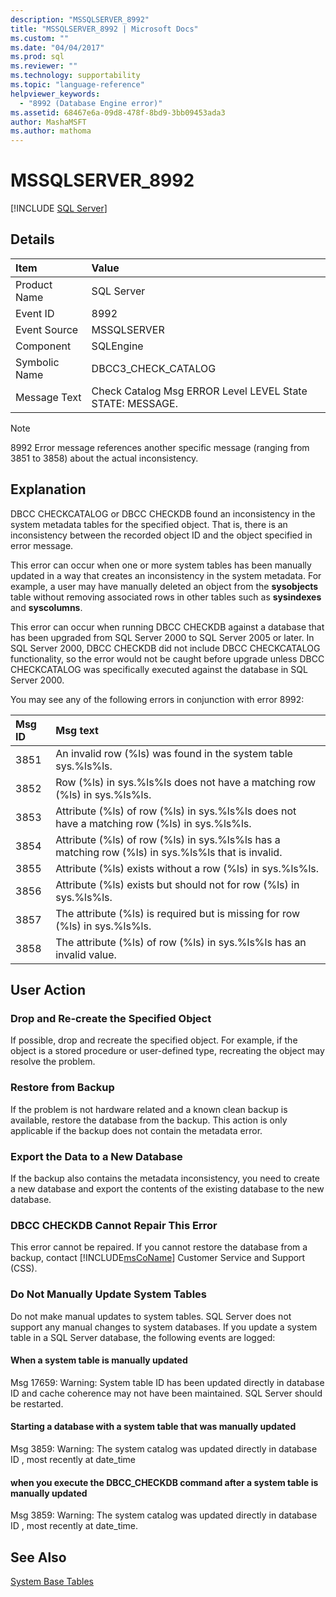 ```yaml
---
description: "MSSQLSERVER_8992"
title: "MSSQLSERVER_8992 | Microsoft Docs"
ms.custom: ""
ms.date: "04/04/2017"
ms.prod: sql
ms.reviewer: ""
ms.technology: supportability
ms.topic: "language-reference"
helpviewer_keywords: 
  - "8992 (Database Engine error)"
ms.assetid: 68467e6a-09d8-478f-8bd9-3bb09453ada3
author: MashaMSFT
ms.author: mathoma
---
```

# MSSQLSERVER_8992
 [!INCLUDE [SQL Server](../../includes/applies-to-version/sqlserver.md)]
  
## Details  
  
|Item|Value|
|:---|:---|
|Product Name|SQL Server|  
|Event ID|8992|  
|Event Source|MSSQLSERVER|  
|Component|SQLEngine|  
|Symbolic Name|DBCC3_CHECK_CATALOG|  
|Message Text|Check Catalog Msg ERROR Level LEVEL State STATE: MESSAGE.|  

> [!NOTE]
> 8992 Error message references another specific message (ranging from 3851 to 3858) about the actual inconsistency.

## Explanation  
DBCC CHECKCATALOG or DBCC CHECKDB found an inconsistency in the system metadata tables for the specified object. That is, there is an inconsistency between the recorded object ID and the object specified in error message.  
  
This error can occur when one or more system tables has been manually updated in a way that creates an inconsistency in the system metadata. For example, a user may have manually deleted an object from the **sysobjects** table without removing associated rows in other tables such as **sysindexes** and **syscolumns**.  
  
This error can occur when running DBCC CHECKDB against a database that has been upgraded from SQL Server 2000 to SQL Server 2005 or later. In SQL Server 2000, DBCC CHECKDB did not include DBCC CHECKCATALOG functionality, so the error would not be caught before upgrade unless DBCC CHECKCATALOG was specifically executed against the database in SQL Server 2000.  
  
You may see any of the following errors in conjunction with error 8992:  

|Msg ID|Msg text|
|:---|:---|
|3851|An invalid row (%ls) was found in the system table sys.%ls%ls.|
|3852|Row (%ls) in sys.%ls%ls does not have a matching row (%ls) in sys.%ls%ls.|
|3853|Attribute (%ls) of row (%ls) in sys.%ls%ls does not have a matching row (%ls) in sys.%ls%ls.|
|3854|Attribute (%ls) of row (%ls) in sys.%ls%ls has a matching row (%ls) in sys.%ls%ls that is invalid.|
|3855|Attribute (%ls) exists without a row (%ls) in sys.%ls%ls.|
|3856|Attribute (%ls) exists but should not for row (%ls) in sys.%ls%ls.|
|3857|The attribute (%ls) is required but is missing for row (%ls) in sys.%ls%ls.|
|3858|The attribute (%ls) of row (%ls) in sys.%ls%ls has an invalid value.|

## User Action  
  
### Drop and Re-create the Specified Object  
If possible, drop and recreate the specified object. For example, if the object is a stored procedure or user-defined type, recreating the object may resolve the problem.  
  
### Restore from Backup  
If the problem is not hardware related and a known clean backup is available, restore the database from the backup. This action is only applicable if the backup does not contain the metadata error.  
  
### Export the Data to a New Database  
If the backup also contains the metadata inconsistency, you need to create a new database and export the contents of the existing database to the new database.  
  
### DBCC CHECKDB Cannot Repair This Error  
This error cannot be repaired.  If you cannot restore the database from a backup, contact [!INCLUDE[msCoName](../../includes/msconame-md.md)] Customer Service and Support (CSS).  
  
### Do Not Manually Update System Tables  

Do not make manual updates to system tables. SQL Server does not support any manual changes to system databases. If you update a system table in a SQL Server database, the following events are logged:

#### When a system table is manually updated

Msg 17659: Warning: System table ID <id> has been updated directly in database ID <id> and cache coherence may not have been maintained. SQL Server should be restarted.

#### Starting a database with a system table that was manually updated

Msg 3859: Warning: The system catalog was updated directly in database ID <id>, most recently at date_time

#### when you execute the DBCC_CHECKDB command after a system table is manually updated

Msg 3859: Warning: The system catalog was updated directly in database ID <id>, most recently at date_time.  

## See Also

[System Base Tables](../system-tables/system-base-tables.md)
  
